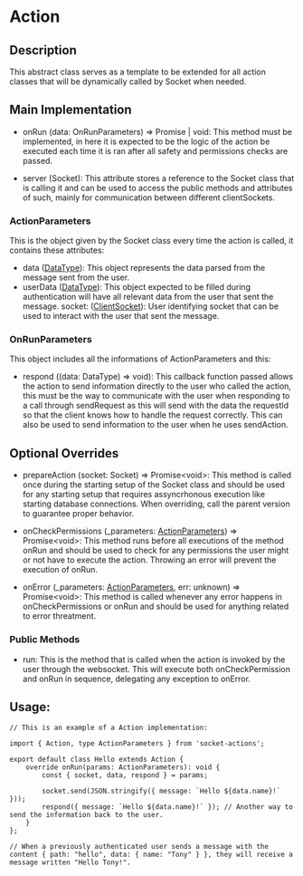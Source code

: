 # Action

## Description

This abstract class serves as a template to be extended for all action classes
that will be dynamically called by Socket when needed.

## Main Implementation

- onRun (data: OnRunParameters) => Promise<void> | void: This method must be
  implemented, in here it is expected to be the logic of the action be executed
  each time it is ran after all safety and permissions checks are passed.

- server (Socket): This attribute stores a reference to the Socket class that is
  calling it and can be used to access the public methods and attributes of
  such, mainly for communication between different clientSockets.

### ActionParameters

This is the object given by the Socket class every time the action is called, it
contains these attributes:

- data ([DataType](/README.md#common-types)): This object represents the data
  parsed from the message sent from the user.
- userData ([DataType](/README.md#common-types)): This object expected to be
  filled during authentication will have all relevant data from the user that
  sent the message. socket: ([ClientSocket](/README.md#common-types)): User
  identifying socket that can be used to interact with the user that sent the
  message.

### OnRunParameters

This object includes all the informations of ActionParameters and this:

- respond ((data: DataType) => void): This callback function passed allows the
  action to send information directly to the user who called the action, this
  must be the way to communicate with the user when responding to a call through
  sendRequest as this will send with the data the requestId so that the client
  knows how to handle the request correctly. This can also be used to send
  information to the user when he uses sendAction.

## Optional Overrides

- prepareAction (socket: Socket) => Promise\<void\>: This method is called once
  during the starting setup of the Socket class and should be used for any
  starting setup that requires assyncrhonous execution like starting database
  connections. When overriding, call the parent version to guarantee proper
  behavior.

- onCheckPermissions (\_parameters: [ActionParameters](/README.md#common-types))
  => Promise\<void\>: This method runs before all executions of the method onRun
  and should be used to check for any permissions the user might or not have to
  execute the action. Throwing an error will prevent the execution of onRun.

- onError (\_parameters: [ActionParameters](/README.md#common-types), err:
  unknown) => Promise\<void\>: This method is called whenever any error happens
  in onCheckPermissions or onRun and should be used for anything related to
  error threatment.

### Public Methods

- run: This is the method that is called when the action is invoked by the user
  through the websocket. This will execute both onCheckPermission and onRun in
  sequence, delegating any exception to onError.

## Usage:

```
// This is an example of a Action implementation:

import { Action, type ActionParameters } from 'socket-actions';

export default class Hello extends Action {
    override onRun(params: ActionParameters): void {
        const { socket, data, respond } = params;

        socket.send(JSON.stringify({ message: `Hello ${data.name}!` }));
        respond({ message: `Hello ${data.name}!` }); // Another way to send the information back to the user.
    }
};

// When a previously authenticated user sends a message with the content { path: "hello", data: { name: "Tony" } }, they will receive a message written "Hello Tony!".
```
